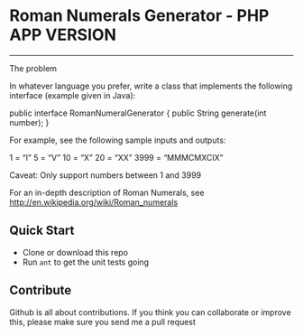 # Roman Numerals Generator - PHP APP VERSION
----------
The problem

In whatever language you prefer, write a class that implements the following interface (example given in Java):

public interface RomanNumeralGenerator {
    public String generate(int number);
}

For example, see the following sample inputs and outputs:

1 = “I”
5 = “V”
10 = “X”
20 = “XX”
3999 = “MMMCMXCIX”

Caveat: Only support numbers between 1 and 3999

For an in-depth description of Roman Numerals, see http://en.wikipedia.org/wiki/Roman_numerals


## Quick Start
- Clone or download this repo
- Run `ant` to get the unit tests going

## Contribute
Github is all about contributions. If you think you can collaborate or improve this, please make sure you send me a pull request
